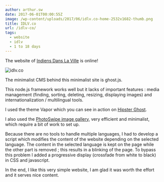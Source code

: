 ```yaml
---
author: arthur.sw
date: 2017-06-01T00:00:55Z
image: /wp-content/uploads/2017/06/idlv.co-home-2532x1682-thumb.png
title: IDLV.co
url: /idlv-co/
tags:
  - website
  - idlv
  - 1 to 18 days
---
```


The website of [Indiens Dans La Ville](http://idlv.co) is online!

![idlv.co](/wp-content/uploads/2017/06/idlv.co-home-2532x1682.png)

The minimalist CMS behind this minimalist site is ghost.js.

This node.js framework works well but it lacks of important features : media management (finding, sorting, deleting, resizing, displaying images) and internationalization / multilingual tools.

I used the theme Vapor which you can see in action on [Hipster Ghost](http://hipsterghost.com/).

I also used the [PhotoSwipe image gallery](http://photoswipe.com/), very efficient and minimalist, which require a bit of work to set up.

Because there are no tools to handle multiple languages, I had to develop a script which modifies the content of the website depending on the selected language. The content in the selected language is kept on the page while the other part is removed ; this results in a blinking of the page. To bypass this problem I added a progressive display (crossfade from white to black) in CSS and javascript.

In the end, I like this very simple website, I am glad it was worth the effort and it serves nice content.